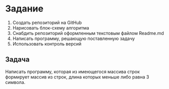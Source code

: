 # Задание 

1. Создать репозиторий на GitHub
2. Нарисовать блок-схему алгоритма
3. Снабдить репозиторий оформленным текстовым файлом Readme.md
4. Написать программу, решающую поставленную задачу
5. Использовать контроль версий

## Задача

Написать программу, которая из имеющегося массива строк формирует массив из строк, длина которых меньше либо равна 3 символа. 